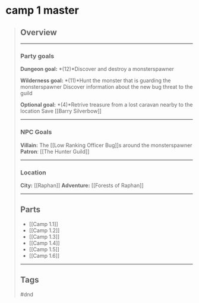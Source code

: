 # camp 1 master

> ## Overview
>
> ______________________________________________________________________
>
> ### Party goals
>
> **Dungeon goal:**
> \*(12)\*Discover and destroy a monsterspawner
>
> **Wilderness goal:**
> \*(11)\*Hunt the monster that is guarding the monsterspawner
> Discover information about the new bug threat to the guild
>
> **Optional goal:**
> \*(4)\*Retrive treasure from a lost caravan nearby to the location
> Save \[[Barry Silverbow]\]
>
> ______________________________________________________________________
>
> ### NPC Goals
>
> **Villain:** The \[[Low Ranking Officer Bug]\]s around the monsterspawner
> **Patron**: \[[The Hunter Guild]\]
>
> ______________________________________________________________________
>
> ### Location
>
> **City:** \[[Raphan]\]
> **Adventure:** \[[Forests of Raphan]\]
>
> ______________________________________________________________________
>
> ## Parts
>
> - \[[Camp 1.1]\]
> - \[[Camp 1.2]\]
> - \[[Camp 1.3]\]
> - \[[Camp 1.4]\]
> - \[[Camp 1.5]\]
> - \[[Camp 1.6]\]
>
> ______________________________________________________________________
>
> ## Tags
>
>#dnd
